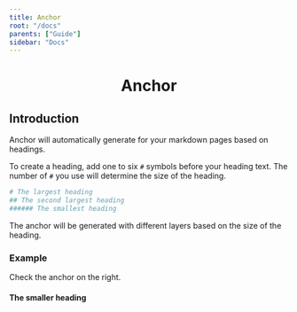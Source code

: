 ```yaml
---
title: Anchor
root: "/docs"
parents: ["Guide"]
sidebar: "Docs"
---
```

<h1 align="center">
  Anchor
</h1>

## Introduction
Anchor will automatically generate for your markdown pages based on headings.

To create a heading, add one to six `#` symbols before your heading text. The number of `#` you use will determine the size of the heading.

```sh
# The largest heading
## The second largest heading
###### The smallest heading
```

The anchor will be generated with different layers based on the size of the heading.

### Example

Check the anchor on the right.

#### The smaller heading